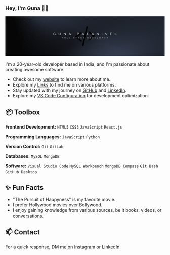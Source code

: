 ### Hey, I'm Guna 👋🏽

![Banner](https://github.com/GunaPalanivel/GunaPalanivel/raw/main/assets/banner.png)

I'm a 20-year-old developer based in India, and I'm passionate about creating awesome software.

- Check out my [website](https://gunaprofile.pages.dev/) to learn more about me.
- Explore my [Links](https://gunalinks.pages.dev/) to find me on various platforms.
- Stay updated with my journey on [GitHub](https://github.com/GunaPalanivel) and [LinkedIn](https://www.linkedin.com/in/guna-palanivel/).
- Explore my [VS Code Configuration](https://github.com/GunaPalanivel/vs-code-settings/blob/main/.vs-code/settings.json) for development optimization.

## 📦 Toolbox

**Frontend Development:** `HTML5` `CSS3` `JavaScript` `React.js`

**Programming Languages:** `JavaScript` `Python`

**Version Control:** `Git` `GitLab`

**Databases:** `MySQL` `MongoDB`

**Software:** `Visual Studio Code` `MySQL Workbench` `MongoDB Compass` `Git Bash` `GitHub Desktop`

## ✨ Fun Facts

- "The Pursuit of Happyness" is my favorite movie.
- I prefer Hollywood movies over Bollywood.
- I enjoy gaining knowledge from various sources, be it books, videos, or conversations.

## 📫 Contact

For a quick response, DM me on [Instagram](https://www.instagram.com/sandy_sag_) or [LinkedIn](https://www.linkedin.com/in/guna-palanivel/).
